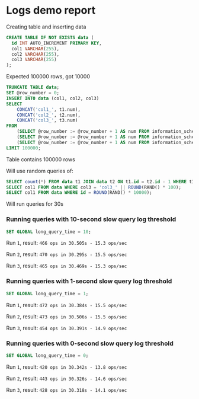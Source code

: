 # Logs demo report

Creating table and inserting data

```sql
CREATE TABLE IF NOT EXISTS data (
  id INT AUTO_INCREMENT PRIMARY KEY,
  col1 VARCHAR(255),
  col2 VARCHAR(255),
  col3 VARCHAR(255)
);
```

Expected 100000 rows, got 10000

```sql
TRUNCATE TABLE data;
SET @row_number = 0;
INSERT INTO data (col1, col2, col3)
SELECT
    CONCAT('col1_', t1.num),
    CONCAT('col2_', t2.num),
    CONCAT('col3_', t3.num)
FROM
    (SELECT @row_number := @row_number + 1 AS num FROM information_schema.tables) t1,
    (SELECT @row_number := @row_number + 1 AS num FROM information_schema.tables) t2,
    (SELECT @row_number := @row_number + 1 AS num FROM information_schema.tables) t3
LIMIT 100000;
```

Table contains 100000 rows

Will use random queries of:

```sql
SELECT count(*) FROM data t1 JOIN data t2 ON t1.id = t2.id - 1 WHERE t1.col1 LIKE '%col1_' || ROUND(RAND() * 100) || '%' AND t2.col2 LIKE '%col2_' || ROUND(RAND() * 100) || '%';
SELECT col1 FROM data WHERE col3 = 'col3_' || ROUND(RAND() * 100);
SELECT col1 FROM data WHERE id = ROUND(RAND() * 10000);
```

Will run queries for 30s

### Running queries with 10-second slow query log threshold

```sql
SET GLOBAL long_query_time = 10;
```

Run `1`, result: `466 ops in 30.505s - 15.3 ops/sec`

Run `2`, result: `470 ops in 30.295s - 15.5 ops/sec`

Run `3`, result: `465 ops in 30.469s - 15.3 ops/sec`

### Running queries with 1-second slow query log threshold

```sql
SET GLOBAL long_query_time = 1;
```

Run `1`, result: `472 ops in 30.384s - 15.5 ops/sec`

Run `2`, result: `473 ops in 30.506s - 15.5 ops/sec`

Run `3`, result: `454 ops in 30.391s - 14.9 ops/sec`

### Running queries with 0-second slow query log threshold

```sql
SET GLOBAL long_query_time = 0;
```

Run `1`, result: `420 ops in 30.342s - 13.8 ops/sec`

Run `2`, result: `443 ops in 30.326s - 14.6 ops/sec`

Run `3`, result: `428 ops in 30.318s - 14.1 ops/sec`

